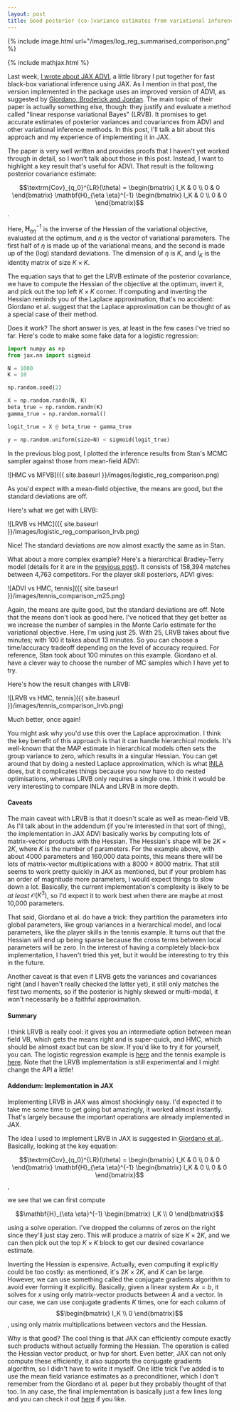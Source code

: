```yaml
---
layout: post
title: Good posterior (co-)variance estimates from variational inference
---
```


{% include image.html url="/images/log_reg_summarised_comparison.png" %}

{% include mathjax.html %}

Last week, [I wrote about JAX
ADVI](https://martiningram.github.io/deterministic-advi/), a little library I
put together for fast black-box variational inference using JAX. As I mention in
that post, the version implemented in the package uses an improved version of
ADVI, as suggested by [Giordano, Broderick and
Jordan](https://jmlr.org/papers/v19/17-670.html). The main topic of their paper
is actually something else, though: they justify and evaluate a method called
"linear response variational Bayes" (LRVB). It promises to get accurate
estimates of posterior variances and covariances from ADVI and other variational
inference methods. In this post, I'll talk a bit about this approach and my
experience of implementing it in JAX.

The paper is very well written and provides proofs that I haven't yet worked
through in detail, so I won't talk about those in this post. Instead, I want to
highlight a key result that's useful for ADVI. That result is the following
posterior covariance estimate:

$$\textrm{Cov}_{q_0}^{LR}(\theta) = \begin{bmatrix} I_K & 0 \\ 0 & 0 \end{bmatrix} \mathbf{H}_{\eta \eta}^{-1} \begin{bmatrix} I_K & 0 \\ 0 & 0 \end{bmatrix}$$.

Here, $\mathbf{H}_{\eta \eta}^{-1}$ is the inverse of the Hessian of the
variational objective, evaluated at the optimum, and $\eta$ is the vector of
variational parameters. The first half of $\eta$ is made up of the variational
means, and the second is made up of the (log) standard deviations. The dimension
of $\eta$ is $K$, and $I_K$ is the identity matrix of size $K \times K$.

The equation says that to get the LRVB estimate of the posterior covariance, we have to compute the Hessian of the objective at the optimum, invert it, and pick out the top left $K \times K$ corner. If computing and inverting the Hessian reminds you of the Laplace approximation, that's no accident: Giordano et al. suggest that the Laplace approximation can be thought of as a special case of their method.

Does it work? The short answer is yes, at least in the few cases I've tried so far. Here's code to make some fake data for a logistic regression:

```python
import numpy as np
from jax.nn import sigmoid

N = 1000
K = 10

np.random.seed(2)

X = np.random.randn(N, K)
beta_true = np.random.randn(K)
gamma_true = np.random.normal()

logit_true = X @ beta_true + gamma_true

y = np.random.uniform(size=N) < sigmoid(logit_true)
```

In the previous blog post, I plotted the inference results from Stan's MCMC
sampler against those from mean-field ADVI:

![HMC vs MFVB]({{ site.baseurl }}/images/logistic_reg_comparison.png)

As you'd expect with a mean-field objective, the means are good, but the standard deviations are off.

Here's what we get with LRVB:

![LRVB vs HMC]({{ site.baseurl }}/images/logistic_reg_comparison_lrvb.png)

Nice! The standard deviations are now almost exactly the same as in Stan.

What about a more complex example? Here's a hierarchical Bradley-Terry model (details for it are in the [previous post](https://martiningram.github.io/deterministic-advi/)). It consists of 158,394 matches between 4,763 competitors. For the player skill posteriors, ADVI gives:

![ADVI vs HMC, tennis]({{ site.baseurl }}/images/tennis_comparison_m25.png)

Again, the means are quite good, but the standard deviations are off. Note that the means don't look as good here. I've noticed that they get better as we increase the number of samples in the Monte Carlo estimate for the variational objective. Here, I'm using just 25. With 25, LRVB takes about five minutes; with 100 it takes about 13 minutes. So you can choose a time/accuracy tradeoff depending on the level of accuracy required. For reference, Stan took about 100 minutes on this example. Giordano et al. have a clever way to choose the number of MC samples which I have yet to try.

Here's how the result changes with LRVB:

![LRVB vs HMC, tennis]({{ site.baseurl }}/images/tennis_comparison_lrvb.png)

Much better, once again!

You might ask why you'd use this over the Laplace approximation. I think the key benefit of this approach is that it can handle hierarchical models. It's well-known that the MAP estimate in hierarchical models often sets the group variance to zero, which results in a singular Hessian. You can get around that by doing a nested Laplace approximation, which is what [INLA](https://researchportal.bath.ac.uk/en/publications/bayesian-computing-with-inla-a-review) does, but it complicates things because you now have to do nested optimisations, whereas LRVB only requires a single one. I think it would be very interesting to compare INLA and LRVB in more depth. 

#### Caveats

The main caveat with LRVB is that it doesn't scale as well as mean-field VB. As I'll talk about in the addendum (if you're interested in that sort of thing), the implementation in JAX ADVI basically works by computing lots of matrix-vector products with the Hessian. The Hessian's shape will be $2K \times 2K$, where $K$ is the number of parameters. For the example above, with about 4000 parameters and 160,000 data points, this means there will be lots of matrix-vector multiplications with a $8000 \times 8000$ matrix. That still seems to work pretty quickly in JAX as mentioned, but if your problem has an order of magnitude more parameters, I would expect things to slow down a lot. Basically, the current implementation's complexity is likely to be _at least_ $\mathcal{O}(K^3)$, so I'd expect it to work best when there are maybe at most 10,000 parameters.

That said, Giordano et al. do have a trick: they partition the parameters into global parameters, like group variances in a hierarchical model, and local parameters, like the player skills in the tennis example. It turns out that the Hessian will end up being sparse because the cross terms between local parameters will be zero. In the interest of having a completely black-box implementation, I haven't tried this yet, but it would be interesting to try this in the future.

Another caveat is that even if LRVB gets the variances and covariances right (and I haven't really checked the latter yet), it still only matches the first two moments, so if the posterior is highly skewed or multi-modal, it won't necessarily be a faithful approximation.

#### Summary

I think LRVB is really cool: it gives you an intermediate option between mean field VB, which gets the means right and is super-quick, and HMC, which should be almost exact but can be slow. If you'd like to try it for yourself, you can. The logistic regression example is [here](https://github.com/martiningram/jax_advi/blob/main/examples/Logistic%20regression%20example.ipynb) and the tennis example is [here](https://github.com/martiningram/jax_advi/blob/main/examples/Tennis%20example.ipynb). Note that the LRVB implementation is still experimental and I might change the API a little!

#### Addendum: Implementation in JAX

Implementing LRVB in JAX was almost shockingly easy. I'd expected it to take me some time to get going but amazingly, it worked almost instantly. That's largely because the important operations are already implemented in JAX.

The idea I used to implement LRVB in JAX is suggested in [Giordano et al.](https://jmlr.org/papers/v19/17-670.html). Basically, looking at the key equation:

$$\textrm{Cov}_{q_0}^{LR}(\theta) = \begin{bmatrix} I_K & 0 \\ 0 & 0
\end{bmatrix} \mathbf{H}_{\eta \eta}^{-1} \begin{bmatrix} I_K & 0 \\ 0 & 0
\end{bmatrix}$$,

we see that we can first compute

$$\mathbf{H}_{\eta \eta}^{-1} \begin{bmatrix} I_K \\ 0 \end{bmatrix}$$

using a solve operation. I've dropped the columns of zeros on the right since they'll just stay zero. This will produce a matrix of size $K \times 2K$, and we can then pick out the top $K \times K$ block to get our desired covariance estimate.

Inverting the Hessian is expensive. Actually, even computing it explicitly could be too costly: as mentioned, it's $2K \times 2K$, and $K$ can be large. However, we can use something called the conjugate gradients algorithm to avoid ever forming it explicitly. Basically, given a linear system $Ax = b$, it solves for $x$ using only matrix-vector products between $A$ and a vector. In our case, we can use conjugate gradients $K$ times, one for each column of $$\begin{bmatrix} I_K \\ 0 \end{bmatrix}$$, using only matrix multiplications between vectors and the Hessian.

Why is that good? The cool thing is that JAX can efficiently compute exactly
such products without actually forming the Hessian. The operation is called the
Hessian vector product, or hvp for short. Even better, JAX can not only compute
these efficiently, it also supports the conjugate gradients algorithm, so I
didn't have to write it myself. One little trick I've added is to use the mean
field variance estimates as a preconditioner, which I don't remember from the
Giordano et al. paper but they probably thought of that too. In any case, the
final implementation is basically just a few lines long and you can check it out
[here](https://github.com/martiningram/jax_advi/blob/main/jax_advi/lrvb.py#L49)
if you like.
